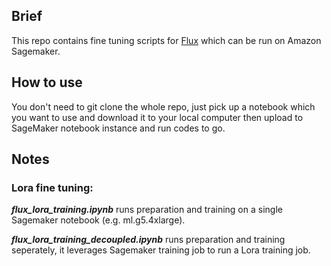 ## Brief  
This repo contains fine tuning scripts for [Flux](https://github.com/black-forest-labs/flux) which can be run on Amazon Sagemaker.

## How to use  
You don't need to git clone the whole repo, just pick up a notebook which you want to use and download it to your local computer then upload to SageMaker notebook instance and run codes to go.  

## Notes
### Lora fine tuning:  
***flux_lora_training.ipynb*** runs preparation and training on a single Sagemaker notebook (e.g. ml.g5.4xlarge).  

***flux_lora_training_decoupled.ipynb*** runs preparation and training seperately, it leverages Sagemaker training job to run a Lora training job.

